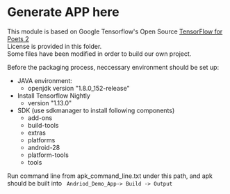 # Generate APP here
This module is based on Google Tensorflow's Open Source [TensorFlow for Poets 2](https://github.com/googlecodelabs/tensorflow-for-poets-2) <br>
License is provided in this folder.<br>
Some files have been modified in order to build our own project.<br>

Before the packaging process, neccessary environment should be set up:<br/>
* JAVA environment:
  * openjdk version "1.8.0_152-release"<br/>
* Install Tensorflow Nightly<br>
  * version "1.13.0"
* SDK (use sdkmanager to install following components)
  * add-ons
  * build-tools
  * extras
  * platforms
  * android-28
  * platform-tools
  * tools


Run command line from apk_command_line.txt under this path, and apk should be built into ` Andriod_Demo_App-> Build -> Output`

